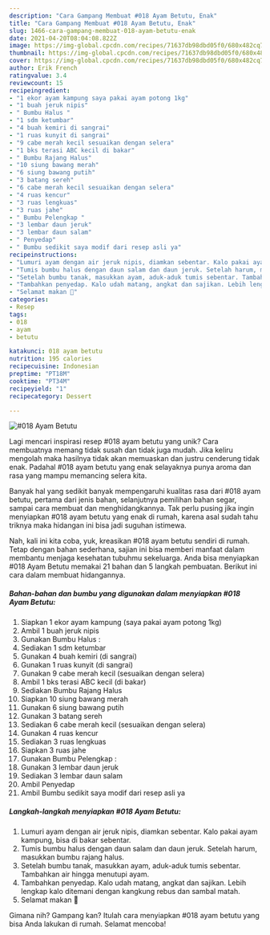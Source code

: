 ```yaml
---
description: "Cara Gampang Membuat #018 Ayam Betutu, Enak"
title: "Cara Gampang Membuat #018 Ayam Betutu, Enak"
slug: 1466-cara-gampang-membuat-018-ayam-betutu-enak
date: 2021-04-20T08:04:08.822Z
image: https://img-global.cpcdn.com/recipes/71637db98dbd05f0/680x482cq70/018-ayam-betutu-foto-resep-utama.jpg
thumbnail: https://img-global.cpcdn.com/recipes/71637db98dbd05f0/680x482cq70/018-ayam-betutu-foto-resep-utama.jpg
cover: https://img-global.cpcdn.com/recipes/71637db98dbd05f0/680x482cq70/018-ayam-betutu-foto-resep-utama.jpg
author: Erik French
ratingvalue: 3.4
reviewcount: 15
recipeingredient:
- "1 ekor ayam kampung saya pakai ayam potong 1kg"
- "1 buah jeruk nipis"
- " Bumbu Halus "
- "1 sdm ketumbar"
- "4 buah kemiri di sangrai"
- "1 ruas kunyit di sangrai"
- "9 cabe merah kecil sesuaikan dengan selera"
- "1 bks terasi ABC kecil di bakar"
- " Bumbu Rajang Halus"
- "10 siung bawang merah"
- "6 siung bawang putih"
- "3 batang sereh"
- "6 cabe merah kecil sesuaikan dengan selera"
- "4 ruas kencur"
- "3 ruas lengkuas"
- "3 ruas jahe"
- " Bumbu Pelengkap "
- "3 lembar daun jeruk"
- "3 lembar daun salam"
- " Penyedap"
- " Bumbu sedikit saya modif dari resep asli ya"
recipeinstructions:
- "Lumuri ayam dengan air jeruk nipis, diamkan sebentar. Kalo pakai ayam kampung, bisa di bakar sebentar."
- "Tumis bumbu halus dengan daun salam dan daun jeruk. Setelah harum, masukkan bumbu rajang halus."
- "Setelah bumbu tanak, masukkan ayam, aduk-aduk tumis sebentar. Tambahkan air hingga menutupi ayam."
- "Tambahkan penyedap. Kalo udah matang, angkat dan sajikan. Lebih lengkap kalo ditemani dengan kangkung rebus dan sambal matah."
- "Selamat makan 🤩"
categories:
- Resep
tags:
- 018
- ayam
- betutu

katakunci: 018 ayam betutu 
nutrition: 195 calories
recipecuisine: Indonesian
preptime: "PT18M"
cooktime: "PT34M"
recipeyield: "1"
recipecategory: Dessert

---
```



![#018 Ayam Betutu](https://img-global.cpcdn.com/recipes/71637db98dbd05f0/680x482cq70/018-ayam-betutu-foto-resep-utama.jpg)

Lagi mencari inspirasi resep #018 ayam betutu yang unik? Cara membuatnya memang tidak susah dan tidak juga mudah. Jika keliru mengolah maka hasilnya tidak akan memuaskan dan justru cenderung tidak enak. Padahal #018 ayam betutu yang enak selayaknya punya aroma dan rasa yang mampu memancing selera kita.

Banyak hal yang sedikit banyak mempengaruhi kualitas rasa dari #018 ayam betutu, pertama dari jenis bahan, selanjutnya pemilihan bahan segar, sampai cara membuat dan menghidangkannya. Tak perlu pusing jika ingin menyiapkan #018 ayam betutu yang enak di rumah, karena asal sudah tahu triknya maka hidangan ini bisa jadi suguhan istimewa.




Nah, kali ini kita coba, yuk, kreasikan #018 ayam betutu sendiri di rumah. Tetap dengan bahan sederhana, sajian ini bisa memberi manfaat dalam membantu menjaga kesehatan tubuhmu sekeluarga. Anda bisa menyiapkan #018 Ayam Betutu memakai 21 bahan dan 5 langkah pembuatan. Berikut ini cara dalam membuat hidangannya.

<!--inarticleads1-->

##### Bahan-bahan dan bumbu yang digunakan dalam menyiapkan #018 Ayam Betutu:

1. Siapkan 1 ekor ayam kampung (saya pakai ayam potong 1kg)
1. Ambil 1 buah jeruk nipis
1. Gunakan  Bumbu Halus :
1. Sediakan 1 sdm ketumbar
1. Gunakan 4 buah kemiri (di sangrai)
1. Gunakan 1 ruas kunyit (di sangrai)
1. Gunakan 9 cabe merah kecil (sesuaikan dengan selera)
1. Ambil 1 bks terasi ABC kecil (di bakar)
1. Sediakan  Bumbu Rajang Halus
1. Siapkan 10 siung bawang merah
1. Gunakan 6 siung bawang putih
1. Gunakan 3 batang sereh
1. Sediakan 6 cabe merah kecil (sesuaikan dengan selera)
1. Gunakan 4 ruas kencur
1. Sediakan 3 ruas lengkuas
1. Siapkan 3 ruas jahe
1. Gunakan  Bumbu Pelengkap :
1. Gunakan 3 lembar daun jeruk
1. Sediakan 3 lembar daun salam
1. Ambil  Penyedap
1. Ambil  Bumbu sedikit saya modif dari resep asli ya




<!--inarticleads2-->

##### Langkah-langkah menyiapkan #018 Ayam Betutu:

1. Lumuri ayam dengan air jeruk nipis, diamkan sebentar. Kalo pakai ayam kampung, bisa di bakar sebentar.
1. Tumis bumbu halus dengan daun salam dan daun jeruk. Setelah harum, masukkan bumbu rajang halus.
1. Setelah bumbu tanak, masukkan ayam, aduk-aduk tumis sebentar. Tambahkan air hingga menutupi ayam.
1. Tambahkan penyedap. Kalo udah matang, angkat dan sajikan. Lebih lengkap kalo ditemani dengan kangkung rebus dan sambal matah.
1. Selamat makan 🤩




Gimana nih? Gampang kan? Itulah cara menyiapkan #018 ayam betutu yang bisa Anda lakukan di rumah. Selamat mencoba!
